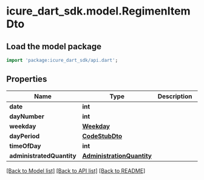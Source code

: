 # icure_dart_sdk.model.RegimenItemDto

## Load the model package
```dart
import 'package:icure_dart_sdk/api.dart';
```

## Properties
Name | Type | Description | Notes
------------ | ------------- | ------------- | -------------
**date** | **int** |  | [optional]
**dayNumber** | **int** |  | [optional]
**weekday** | [**Weekday**](Weekday.md) |  | [optional]
**dayPeriod** | [**CodeStubDto**](CodeStubDto.md) |  | [optional]
**timeOfDay** | **int** |  | [optional]
**administratedQuantity** | [**AdministrationQuantity**](AdministrationQuantity.md) |  | [optional]

[[Back to Model list]](../README.md#documentation-for-models) [[Back to API list]](../README.md#documentation-for-api-endpoints) [[Back to README]](../README.md)
